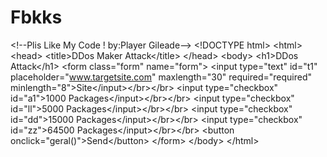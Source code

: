 # Fbkks
 &lt;!--Plis Like My Code ! by:Player Gileade-->     &lt;!DOCTYPE html> &lt;html>     &lt;head>         &lt;title>DDos Maker Attack&lt;/title>     &lt;/head>     &lt;body>         &lt;h1>DDos Attack&lt;/h1>             &lt;form class="form" name="form">                          &lt;input type="text" id="t1" placeholder="www.targetsite.com" maxlength="30" required="required" minlength="8">Site&lt;/input>&lt;/br>&lt;/br>                           &lt;input type="checkbox" id="a1">1000 Packages&lt;/input>&lt;/br>&lt;/br>             &lt;input type="checkbox" id="ll">5000 Packages&lt;/input>&lt;/br>&lt;/br>             &lt;input type="checkbox" id="dd">15000 Packages&lt;/input>&lt;/br>&lt;/br>            &lt;input type="checkbox" id="zz">64500 Packages&lt;/input>&lt;/br>&lt;/br>            &lt;button onclick="geral()">Send&lt;/button>                                                               &lt;/form>     &lt;/body> &lt;/html>
